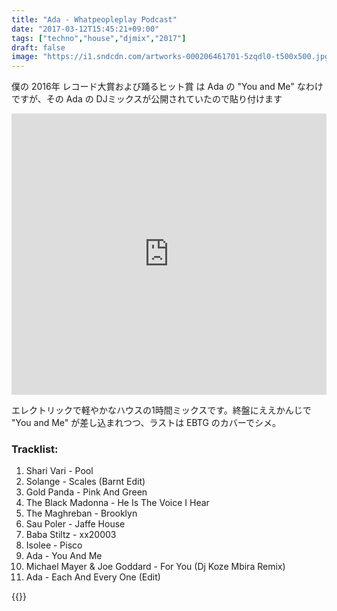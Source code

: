 ```yaml
---
title: "Ada - Whatpeopleplay Podcast"
date: "2017-03-12T15:45:21+09:00"
tags: ["techno","house","djmix","2017"]
draft: false
image: "https://i1.sndcdn.com/artworks-000206461701-5zqdl0-t500x500.jpg"
---
```


僕の 2016年 レコード大賞および踊るヒット賞 は Ada の "You and Me" なわけですが、その Ada の DJミックスが公開されていたので貼り付けます

<iframe width="100%" height="450" scrolling="no" frameborder="no" src="https://w.soundcloud.com/player/?url=https%3A//api.soundcloud.com/tracks/306378636&amp;auto_play=false&amp;hide_related=false&amp;show_comments=true&amp;show_user=true&amp;show_reposts=false&amp;visual=true"></iframe>

エレクトリックで軽やかなハウスの1時間ミックスです。終盤にええかんじで "You and Me" が差し込まれつつ、ラストは EBTG のカバーでシメ。

### Tracklist:

1. Shari Vari - Pool
2. Solange - Scales (Barnt Edit)
3. Gold Panda - Pink And Green
4. The Black Madonna - He Is The Voice I Hear
5. The Maghreban - Brooklyn
6. Sau Poler - Jaffe House
7. Baba Stiltz - xx20003
8. Isolee - Pisco
9. Ada - You And Me
10. Michael Mayer & Joe Goddard - For You (Dj Koze Mbira Remix)
11. Ada - Each And Every One (Edit)

{{<youtube wWka1Hl88aU>}}
